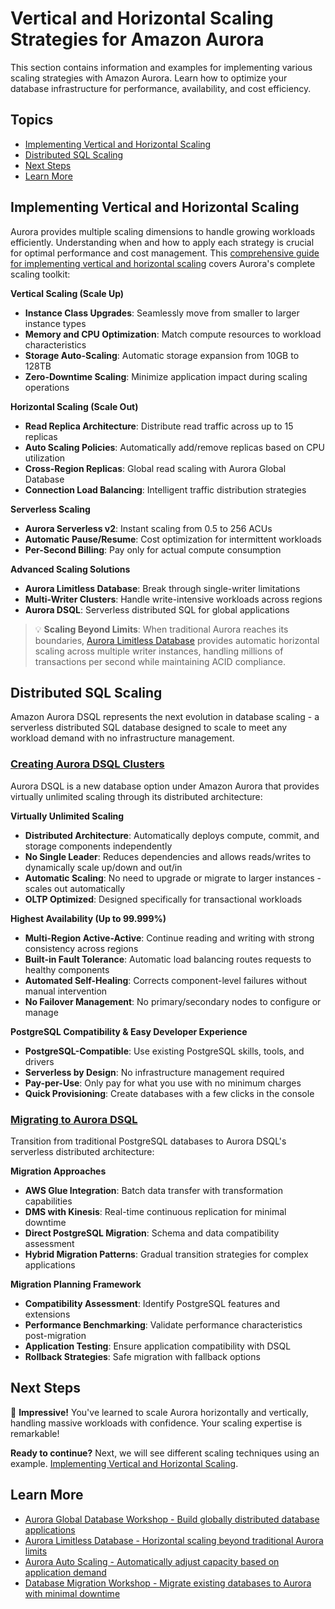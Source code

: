 # Vertical and Horizontal Scaling Strategies for Amazon Aurora

This section contains information and examples for implementing various scaling strategies with Amazon Aurora. Learn how to optimize your database infrastructure for performance, availability, and cost efficiency.

## Topics

- [Implementing Vertical and Horizontal Scaling](#Implementing-Vertical-and-Horizontal-Scaling)
- [Distributed SQL Scaling](#Distributed-SQL-Scaling)
- [Next Steps](#next-steps)
- [Learn More](#learn-more)

## Implementing Vertical and Horizontal Scaling

Aurora provides multiple scaling dimensions to handle growing workloads efficiently. Understanding when and how to apply each strategy is crucial for optimal performance and cost management. This [comprehensive guide for implementing vertical and horizontal scaling](./5.3.1_Implementing_Vertical_and_Horizontal_Scaling_Strategies.ipynb) covers Aurora's complete scaling toolkit:

**Vertical Scaling (Scale Up)**
- **Instance Class Upgrades**: Seamlessly move from smaller to larger instance types
- **Memory and CPU Optimization**: Match compute resources to workload characteristics
- **Storage Auto-Scaling**: Automatic storage expansion from 10GB to 128TB
- **Zero-Downtime Scaling**: Minimize application impact during scaling operations

**Horizontal Scaling (Scale Out)**
- **Read Replica Architecture**: Distribute read traffic across up to 15 replicas
- **Auto Scaling Policies**: Automatically add/remove replicas based on CPU utilization
- **Cross-Region Replicas**: Global read scaling with Aurora Global Database
- **Connection Load Balancing**: Intelligent traffic distribution strategies

**Serverless Scaling**
- **Aurora Serverless v2**: Instant scaling from 0.5 to 256 ACUs
- **Automatic Pause/Resume**: Cost optimization for intermittent workloads
- **Per-Second Billing**: Pay only for actual compute consumption

**Advanced Scaling Solutions**
- **Aurora Limitless Database**: Break through single-writer limitations
- **Multi-Writer Clusters**: Handle write-intensive workloads across regions
- **Aurora DSQL**: Serverless distributed SQL for global applications

> 💡 **Scaling Beyond Limits**: When traditional Aurora reaches its boundaries, [Aurora Limitless Database](https://docs.aws.amazon.com/AmazonRDS/latest/AuroraUserGuide/limitless.html) provides automatic horizontal scaling across multiple writer instances, handling millions of transactions per second while maintaining ACID compliance.

## Distributed SQL Scaling

Amazon Aurora DSQL represents the next evolution in database scaling - a serverless distributed SQL database designed to scale to meet any workload demand with no infrastructure management.

### **[Creating Aurora DSQL Clusters](./5.3.2_Create_Aurora-DSQL.ipynb)**

Aurora DSQL is a new database option under Amazon Aurora that provides virtually unlimited scaling through its distributed architecture:

**Virtually Unlimited Scaling**
- **Distributed Architecture**: Automatically deploys compute, commit, and storage components independently
- **No Single Leader**: Reduces dependencies and allows reads/writes to dynamically scale up/down and out/in
- **Automatic Scaling**: No need to upgrade or migrate to larger instances - scales out automatically
- **OLTP Optimized**: Designed specifically for transactional workloads

**Highest Availability (Up to 99.999%)**
- **Multi-Region Active-Active**: Continue reading and writing with strong consistency across regions
- **Built-in Fault Tolerance**: Automatic load balancing routes requests to healthy components
- **Automated Self-Healing**: Corrects component-level failures without manual intervention
- **No Failover Management**: No primary/secondary nodes to configure or manage

**PostgreSQL Compatibility & Easy Developer Experience**
- **PostgreSQL-Compatible**: Use existing PostgreSQL skills, tools, and drivers
- **Serverless by Design**: No infrastructure management required
- **Pay-per-Use**: Only pay for what you use with no minimum charges
- **Quick Provisioning**: Create databases with a few clicks in the console

### **[Migrating to Aurora DSQL](./5.3.3_Migrating-to-Aurora-DSQL.ipynb)**

Transition from traditional PostgreSQL databases to Aurora DSQL's serverless distributed architecture:

**Migration Approaches**
- **AWS Glue Integration**: Batch data transfer with transformation capabilities
- **DMS with Kinesis**: Real-time continuous replication for minimal downtime
- **Direct PostgreSQL Migration**: Schema and data compatibility assessment
- **Hybrid Migration Patterns**: Gradual transition strategies for complex applications

**Migration Planning Framework**
- **Compatibility Assessment**: Identify PostgreSQL features and extensions
- **Performance Benchmarking**: Validate performance characteristics post-migration
- **Application Testing**: Ensure application compatibility with DSQL
- **Rollback Strategies**: Safe migration with fallback options

## Next Steps

🎉 **Impressive!** You've learned to scale Aurora horizontally and vertically, handling massive workloads with confidence. Your scaling expertise is remarkable!

**Ready to continue?** Next, we will see different scaling techniques using an example.  [Implementing Vertical and Horizontal Scaling](./5.3.1_Implementing_Vertical_and_Horizontal_Scaling_Strategies.ipynb).

## Learn More

- [Aurora Global Database Workshop - Build globally distributed database applications](https://catalog.workshops.aws/apgimmday/en-US/high-availability-and-durability/aurora-global-db)
- [Aurora Limitless Database - Horizontal scaling beyond traditional Aurora limits](https://docs.aws.amazon.com/AmazonRDS/latest/AuroraUserGuide/limitless.html)
- [Aurora Auto Scaling - Automatically adjust capacity based on application demand](https://docs.aws.amazon.com/AmazonRDS/latest/AuroraUserGuide/Aurora.Integrating.AutoScaling.html)
- [Database Migration Workshop - Migrate existing databases to Aurora with minimal downtime](https://immersionday.com/dms)
